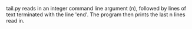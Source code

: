 tail.py reads in an integer command line argument (n), followed by lines of text terminated with the line 'end'. The program then prints the last n lines read in. 
